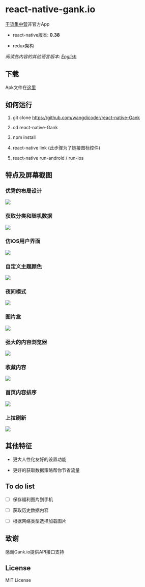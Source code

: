 # react-native-gank.io

[干货集中营](http://gank.io)非官方App

- react-native版本: **0.38**

- redux架构

*阅读此内容的其他语言版本: [English](https://github.com/wangdicoder/react-native-Gank/blob/master/README.md)*

## 下载

Apk文件在[这里](https://github.com/wangdicoder/react-native-Gank/blob/master/android/app/app-release.apk)

## 如何运行

1. git clone https://github.com/wangdicoder/react-native-Gank

2. cd react-native-Gank

3. npm install

4. react-native link (此步骤为了链接图标控件)

5. react-native run-android / run-ios

## 特点及屏幕截图

### 优秀的布局设计

![](https://github.com/wangdicoder/Gank.io/raw/master/screenshot/hometab.png)


### 获取分类和随机数据

![](https://github.com/wangdicoder/Gank.io/raw/master/screenshot/discoverytab.png)


### 仿iOS用户界面

![](https://github.com/wangdicoder/Gank.io/raw/master/screenshot/moretab.png)


### 自定义主题颜色

![](https://github.com/wangdicoder/Gank.io/raw/master/screenshot/theme.gif)


### 夜间模式

![](https://github.com/wangdicoder/Gank.io/raw/master/screenshot/nightmode.gif)


### 图片盒

![](https://github.com/wangdicoder/Gank.io/raw/master/screenshot/girls.gif)


### 强大的内容浏览器

![](https://github.com/wangdicoder/Gank.io/raw/master/screenshot/webview.gif)


### 收藏内容

![](https://github.com/wangdicoder/Gank.io/raw/master/screenshot/collection.gif)


### 首页内容排序

![](https://github.com/wangdicoder/Gank.io/raw/master/screenshot/order.gif)


### 上拉刷新

![](https://github.com/wangdicoder/Gank.io/raw/master/screenshot/listviewRefresh.gif)


## 其他特征

- 更大人性化友好的设置功能

- 更好的获取数据策略帮你节省流量

## To do list

- [ ] 保存福利图片到手机

- [ ] 获取历史数据内容

- [ ] 根据网络类型选择加载图片

## 致谢

感谢Gank.io提供API接口支持

## License

MIT License